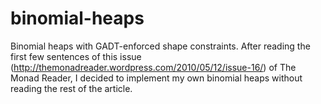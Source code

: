 binomial-heaps
==============

Binomial heaps with GADT-enforced shape constraints. After reading the first few sentences of this issue (http://themonadreader.wordpress.com/2010/05/12/issue-16/) of The Monad Reader, I decided to implement my own binomial heaps without reading the rest of the article.
